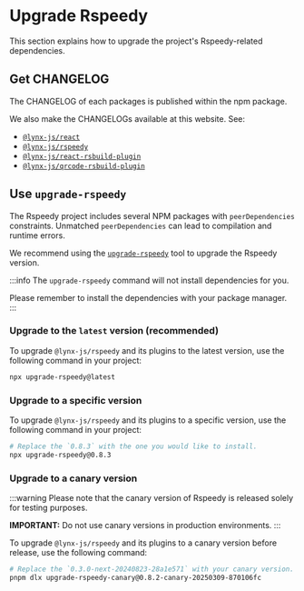 # Upgrade Rspeedy

This section explains how to upgrade the project's Rspeedy-related dependencies.

## Get CHANGELOG

The CHANGELOG of each packages is published within the npm package.

We also make the CHANGELOGs available at this website. See:

- [`@lynx-js/react`](/changelog/lynx-js--react)
- [`@lynx-js/rspeedy`](/changelog/lynx-js--rspeedy)
- [`@lynx-js/react-rsbuild-plugin`](/changelog/lynx-js--react-rsbuild-plugin)
- [`@lynx-js/qrcode-rsbuild-plugin`](/changelog/lynx-js--qrcode-rsbuild-plugin)

## Use `upgrade-rspeedy`

The Rspeedy project includes several NPM packages with `peerDependencies` constraints. Unmatched `peerDependencies` can lead to compilation and runtime errors.

We recommend using the [`upgrade-rspeedy`](https://npmjs.org/package/upgrade-rspeedy) tool to upgrade the Rspeedy version.

:::info
The `upgrade-rspeedy` command will not install dependencies for you.

Please remember to install the dependencies with your package manager.
:::

### Upgrade to the `latest` version (recommended)

To upgrade `@lynx-js/rspeedy` and its plugins to the latest version, use the following command in your project:

```bash
npx upgrade-rspeedy@latest
```

### Upgrade to a specific version

To upgrade `@lynx-js/rspeedy` and its plugins to a specific version, use the following command in your project:

```bash
# Replace the `0.8.3` with the one you would like to install.
npx upgrade-rspeedy@0.8.3
```

### Upgrade to a canary version

:::warning
Please note that the canary version of Rspeedy is released solely for testing purposes.

**IMPORTANT:** Do not use canary versions in production environments.
:::

To upgrade `@lynx-js/rspeedy` and its plugins to a canary version before release, use the following command:

```bash
# Replace the `0.3.0-next-20240823-28a1e571` with your canary version.
pnpm dlx upgrade-rspeedy-canary@0.8.2-canary-20250309-870106fc
```
